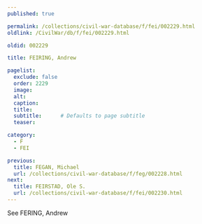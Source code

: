 ```yaml
---
published: true

permalink: /collections/civil-war-database/f/fei/002229.html
oldlink: /CivilWar/db/f/fei/002229.html

oldid: 002229

title: FEIRING, Andrew

pagelist:
  exclude: false
  order: 2229
  image: 
  alt:
  caption:
  title:
  subtitle:      # Defaults to page subtitle
  teaser:

category: 
  - F 
  - FEI

previous:
  title: FEGAN, Michael
  url: /collections/civil-war-database/f/feg/002228.html  
next:
  title: FEIRSTAD, Ole S.
  url: /collections/civil-war-database/f/fei/002230.html   
---
```

See FERING, Andrew